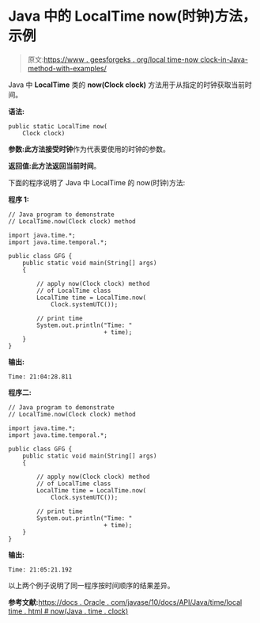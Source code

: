 # Java 中的 LocalTime now(时钟)方法，示例

> 原文:[https://www . geesforgeks . org/local time-now clock-in-Java-method-with-examples/](https://www.geeksforgeeks.org/localtime-nowclock-method-in-java-with-examples/)

Java 中 **LocalTime** 类的 **now(Clock clock)** 方法用于从指定的时钟获取当前时间。

**语法:**

```
public static LocalTime now(
    Clock clock)
```

**参数:**此方法接受**时钟**作为代表要使用的时钟的参数。

**返回值:**此方法返回当前**时间**。

下面的程序说明了 Java 中 LocalTime 的 now(时钟)方法:

**程序 1:**

```
// Java program to demonstrate
// LocalTime.now(Clock clock) method

import java.time.*;
import java.time.temporal.*;

public class GFG {
    public static void main(String[] args)
    {

        // apply now(Clock clock) method
        // of LocalTime class
        LocalTime time = LocalTime.now(
            Clock.systemUTC());

        // print time
        System.out.println("Time: "
                           + time);
    }
}
```

**输出:**

```
Time: 21:04:28.811

```

**程序二:**

```
// Java program to demonstrate
// LocalTime.now(Clock clock) method

import java.time.*;
import java.time.temporal.*;

public class GFG {
    public static void main(String[] args)
    {

        // apply now(Clock clock) method
        // of LocalTime class
        LocalTime time = LocalTime.now(
            Clock.systemUTC());

        // print time
        System.out.println("Time: "
                           + time);
    }
}
```

**输出:**

```
Time: 21:05:21.192

```

以上两个例子说明了同一程序按时间顺序的结果差异。

**参考文献:**[https://docs . Oracle . com/javase/10/docs/API/Java/time/local time . html # now(Java . time . clock)](https://docs.oracle.com/javase/10/docs/api/java/time/LocalTime.html#now(java.time.Clock))